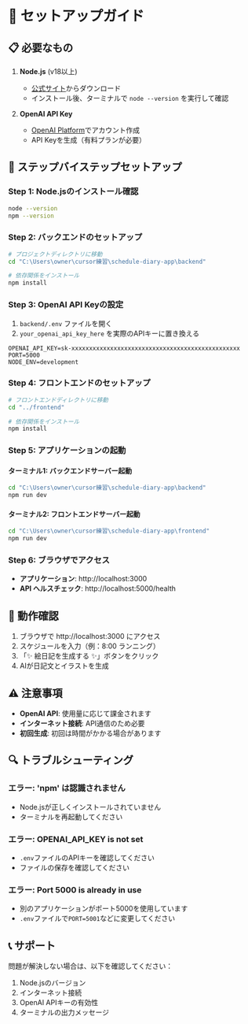 # 🚀 セットアップガイド

## 📋 必要なもの

1. **Node.js** (v18以上)
   - [公式サイト](https://nodejs.org/)からダウンロード
   - インストール後、ターミナルで `node --version` を実行して確認

2. **OpenAI API Key**
   - [OpenAI Platform](https://platform.openai.com/api-keys)でアカウント作成
   - API Keyを生成（有料プランが必要）

## 🔧 ステップバイステップセットアップ

### Step 1: Node.jsのインストール確認

```bash
node --version
npm --version
```

### Step 2: バックエンドのセットアップ

```bash
# プロジェクトディレクトリに移動
cd "C:\Users\owner\cursor練習\schedule-diary-app\backend"

# 依存関係をインストール
npm install
```

### Step 3: OpenAI API Keyの設定

1. `backend/.env` ファイルを開く
2. `your_openai_api_key_here` を実際のAPIキーに置き換える

```env
OPENAI_API_KEY=sk-xxxxxxxxxxxxxxxxxxxxxxxxxxxxxxxxxxxxxxxxxxxxxxxx
PORT=5000
NODE_ENV=development
```

### Step 4: フロントエンドのセットアップ

```bash
# フロントエンドディレクトリに移動
cd "../frontend"

# 依存関係をインストール
npm install
```

### Step 5: アプリケーションの起動

#### ターミナル1: バックエンドサーバー起動
```bash
cd "C:\Users\owner\cursor練習\schedule-diary-app\backend"
npm run dev
```

#### ターミナル2: フロントエンドサーバー起動
```bash
cd "C:\Users\owner\cursor練習\schedule-diary-app\frontend"
npm run dev
```

### Step 6: ブラウザでアクセス

- **アプリケーション**: http://localhost:3000
- **API ヘルスチェック**: http://localhost:5000/health

## 🎯 動作確認

1. ブラウザで http://localhost:3000 にアクセス
2. スケジュールを入力（例：8:00 ランニング）
3. 「✨ 絵日記を生成する ✨」ボタンをクリック
4. AIが日記文とイラストを生成

## ⚠️ 注意事項

- **OpenAI API**: 使用量に応じて課金されます
- **インターネット接続**: API通信のため必要
- **初回生成**: 初回は時間がかかる場合があります

## 🔍 トラブルシューティング

### エラー: 'npm' は認識されません
- Node.jsが正しくインストールされていません
- ターミナルを再起動してください

### エラー: OPENAI_API_KEY is not set
- `.env`ファイルのAPIキーを確認してください
- ファイルの保存を確認してください

### エラー: Port 5000 is already in use
- 別のアプリケーションがポート5000を使用しています
- `.env`ファイルで`PORT=5001`などに変更してください

## 📞 サポート

問題が解決しない場合は、以下を確認してください：
1. Node.jsのバージョン
2. インターネット接続
3. OpenAI APIキーの有効性
4. ターミナルの出力メッセージ
